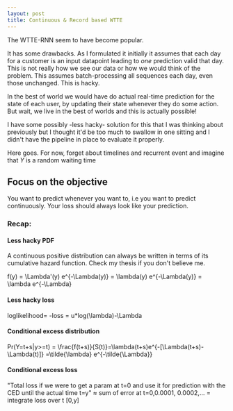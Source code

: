 ```yaml
---
layout: post
title: Continuous & Record based WTTE
---
```

The WTTE-RNN seem to have become popular.

It has some drawbacks. As I formulated it initially it assumes that each day for a customer is an input datapoint leading to *one* prediction valid that day. This is not really how we see our data or how we would think of the problem. This assumes batch-processing all sequences each day, even those unchanged. This is hacky. 

In the best of world we would have do actual real-time prediction for the state of each user, by updating their state whenever they do some action. But wait, we live in the best of worlds and this is actually possible! 

I have some possibly -less hacky- solution for this that I was thinking about previously but I thought it'd be too much to swallow in one sitting and I didn't have the pipeline in place to evaluate it properly. 

Here goes. For now, forget about timelines and recurrent event and imagine that $Y$ is a random waiting time

## Focus on the objective

You want to predict whenever you want to, i.e you want to predict continuously. Your loss should always look like your prediction. 

### Recap: 
#### Less hacky PDF
A continuous positive distribution can always be written in terms of its cumulative hazard function. Check my thesis if you don't believe me.

f(y) = \Lambda'(y) e^{-\Lambda(y)} = \lambda(y) e^{-\Lambda(y)}  = \lambda e^{-\Lambda}

#### Less hacky loss
loglikelihood= -loss = u*log(\lambda)-\Lambda

#### Conditional excess distribution
Pr(Y=t+s|y>=t) = \frac{f(t+s)}{S(t)}=\lambda(t+s)e^{-[\Lambda(t+s)-\Lambda(t)]} =\tilde{\lambda} e^{-\tilde{\Lambda}}

#### Conditional excess loss
"Total loss if we were to get a param at t=0 and use it for prediction with the CED until the actual time t=y"
≈ sum of error at t=0,0.0001, 0.0002,... 
= integrate loss over t [0,y]
